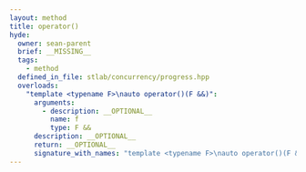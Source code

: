 ```yaml
---
layout: method
title: operator()
hyde:
  owner: sean-parent
  brief: __MISSING__
  tags:
    - method
  defined_in_file: stlab/concurrency/progress.hpp
  overloads:
    "template <typename F>\nauto operator()(F &&)":
      arguments:
        - description: __OPTIONAL__
          name: f
          type: F &&
      description: __OPTIONAL__
      return: __OPTIONAL__
      signature_with_names: "template <typename F>\nauto operator()(F && f)"
---
```

